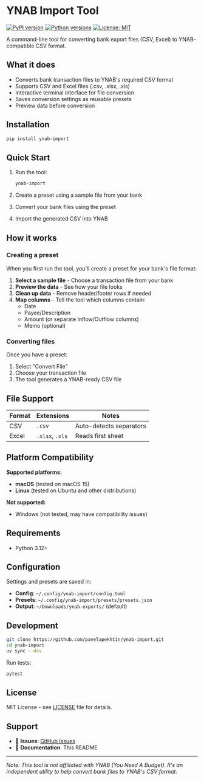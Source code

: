 # YNAB Import Tool

[![PyPI version](https://badge.fury.io/py/ynab-import.svg)](https://badge.fury.io/py/ynab-import)
[![Python versions](https://img.shields.io/pypi/pyversions/ynab-import.svg)](https://pypi.org/project/ynab-import/)
[![License: MIT](https://img.shields.io/badge/License-MIT-yellow.svg)](https://opensource.org/licenses/MIT)

A command-line tool for converting bank export files (CSV, Excel) to YNAB-compatible CSV format.

## What it does

- Converts bank transaction files to YNAB's required CSV format
- Supports CSV and Excel files (.csv, .xlsx, .xls)
- Interactive terminal interface for file conversion
- Saves conversion settings as reusable presets
- Preview data before conversion

## Installation

```bash
pip install ynab-import
```

## Quick Start

1. Run the tool:
   ```bash
   ynab-import
   ```

2. Create a preset using a sample file from your bank
3. Convert your bank files using the preset
4. Import the generated CSV into YNAB

## How it works

### Creating a preset

When you first run the tool, you'll create a preset for your bank's file format:

1. **Select a sample file** - Choose a transaction file from your bank
2. **Preview the data** - See how your file looks
3. **Clean up data** - Remove header/footer rows if needed
4. **Map columns** - Tell the tool which columns contain:
   - Date
   - Payee/Description  
   - Amount (or separate Inflow/Outflow columns)
   - Memo (optional)

### Converting files

Once you have a preset:
1. Select "Convert File"
2. Choose your transaction file
3. The tool generates a YNAB-ready CSV file

## File Support

| Format | Extensions | Notes |
|--------|------------|-------|
| CSV    | `.csv`     | Auto-detects separators |
| Excel  | `.xlsx`, `.xls` | Reads first sheet |

## Platform Compatibility

**Supported platforms:**
- **macOS** (tested on macOS 15)
- **Linux** (tested on Ubuntu and other distributions)

**Not supported:**
- Windows (not tested, may have compatibility issues)

## Requirements

- Python 3.12+

## Configuration

Settings and presets are saved in:
- **Config**: `~/.config/ynab-import/config.toml`
- **Presets**: `~/.config/ynab-import/presets/presets.json`
- **Output**: `~/Downloads/ynab-exports/` (default)

## Development

```bash
git clone https://github.com/pavelapekhtin/ynab-import.git
cd ynab-import
uv sync --dev
```

Run tests:
```bash
pytest
```

## License

MIT License - see [LICENSE](LICENSE) file for details.

## Support

- 🐛 **Issues**: [GitHub Issues](https://github.com/pavelapekhtin/ynab-import/issues)
- 📖 **Documentation**: This README

---

*Note: This tool is not affiliated with YNAB (You Need A Budget). It's an independent utility to help convert bank files to YNAB's CSV format.*